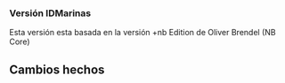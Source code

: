 ### Versión IDMarinas

Esta versión esta basada en la versión +nb Edition de Oliver Brendel (NB Core) 

## Cambios hechos